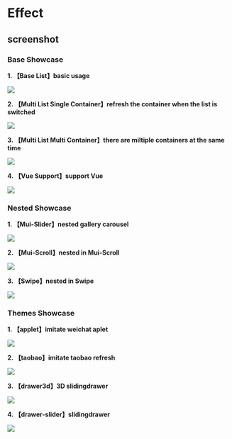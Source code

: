 # Effect

## screenshot

### Base Showcase

__1. 【Base List】basic usage__

![](https://minirefresh.github.io/minirefresh/staticresource/screenshoot/base_default.gif)

__2. 【Multi List Single Container】refresh the container when the list is switched__

![](https://minirefresh.github.io/minirefresh/staticresource/screenshoot/base_single.gif)

__3. 【Multi List Multi Container】there are miltiple containers at the same time__

![](https://minirefresh.github.io/minirefresh/staticresource/screenshoot/base_multi.gif)

__4. 【Vue Support】support Vue__

![](https://minirefresh.github.io/minirefresh/staticresource/screenshoot/base_vue.gif)

### Nested Showcase

__1. 【Mui-Slider】nested gallery carousel__

![](https://minirefresh.github.io/minirefresh/staticresource/screenshoot/nested_slider.gif)

__2. 【Mui-Scroll】nested in Mui-Scroll__

![](https://minirefresh.github.io/minirefresh/staticresource/screenshoot/nested_muiscroll.gif)

__3. 【Swipe】nested in Swipe__

![](https://minirefresh.github.io/minirefresh/staticresource/screenshoot/nested_swipe.gif)

### Themes Showcase

__1. 【applet】imitate weichat aplet__

![](https://minirefresh.github.io/minirefresh/staticresource/screenshoot/theme_applet.gif)

__2. 【taobao】imitate taobao refresh__

![](https://minirefresh.github.io/minirefresh/staticresource/screenshoot/theme_taobao.gif)

__3. 【drawer3d】3D slidingdrawer__

![](https://minirefresh.github.io/minirefresh/staticresource/screenshoot/theme_drawer3d.gif)

__4. 【drawer-slider】slidingdrawer__

![](https://minirefresh.github.io/minirefresh/staticresource/screenshoot/theme_drawerslider.gif)